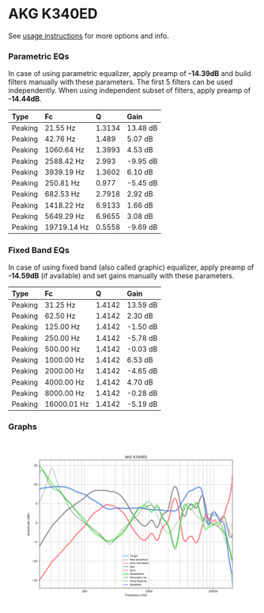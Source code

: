 # AKG K340ED
See [usage instructions](https://github.com/jaakkopasanen/AutoEq#usage) for more options and info.

### Parametric EQs
In case of using parametric equalizer, apply preamp of **-14.39dB** and build filters manually
with these parameters. The first 5 filters can be used independently.
When using independent subset of filters, apply preamp of **-14.44dB**.

| Type    | Fc          |      Q | Gain     |
|:--------|:------------|:-------|:---------|
| Peaking | 21.55 Hz    | 1.3134 | 13.48 dB |
| Peaking | 42.76 Hz    | 1.489  | 5.07 dB  |
| Peaking | 1060.64 Hz  | 1.3993 | 4.53 dB  |
| Peaking | 2588.42 Hz  | 2.993  | -9.95 dB |
| Peaking | 3939.19 Hz  | 1.3602 | 6.10 dB  |
| Peaking | 250.81 Hz   | 0.977  | -5.45 dB |
| Peaking | 682.53 Hz   | 2.7918 | 2.92 dB  |
| Peaking | 1418.22 Hz  | 6.9133 | 1.66 dB  |
| Peaking | 5649.29 Hz  | 6.9655 | 3.08 dB  |
| Peaking | 19719.14 Hz | 0.5558 | -9.69 dB |

### Fixed Band EQs
In case of using fixed band (also called graphic) equalizer, apply preamp of **-14.59dB**
(if available) and set gains manually with these parameters.

| Type    | Fc          |      Q | Gain     |
|:--------|:------------|:-------|:---------|
| Peaking | 31.25 Hz    | 1.4142 | 13.59 dB |
| Peaking | 62.50 Hz    | 1.4142 | 2.30 dB  |
| Peaking | 125.00 Hz   | 1.4142 | -1.50 dB |
| Peaking | 250.00 Hz   | 1.4142 | -5.78 dB |
| Peaking | 500.00 Hz   | 1.4142 | -0.03 dB |
| Peaking | 1000.00 Hz  | 1.4142 | 6.53 dB  |
| Peaking | 2000.00 Hz  | 1.4142 | -4.65 dB |
| Peaking | 4000.00 Hz  | 1.4142 | 4.70 dB  |
| Peaking | 8000.00 Hz  | 1.4142 | -0.28 dB |
| Peaking | 16000.01 Hz | 1.4142 | -5.19 dB |

### Graphs
![](./AKG%20K340ED.png)